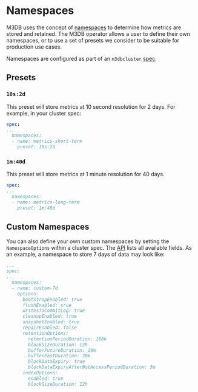 # Namespaces

M3DB uses the concept of [namespaces][m3db-namespaces] to determine how metrics are stored and retained. The M3DB
operator allows a user to define their own namespaces, or to use a set of presets we consider to be suitable for
production use cases.

Namespaces are configured as part of an `m3dbcluster` [spec][api-namespaces].

## Presets

### `10s:2d`

This preset will store metrics at 10 second resolution for 2 days. For example, in your cluster spec:

```yaml
spec:
...
  namespaces:
  - name: metrics-short-term
    preset: 10s:2d
```

### `1m:40d`

This preset will store metrics at 1 minute resolution for 40 days.

```yaml
spec:
...
  namespaces:
  - name: metrics-long-term
    preset: 1m:40d
```

## Custom Namespaces

You can also define your own custom namespaces by setting the `NamespaceOptions` within a cluster spec. The
[API][api-ns-options] lists all available fields. As an example, a namespace to store 7 days of data may look like:
```yaml
...
spec:
...
  namespaces:
  - name: custom-7d
    options:
      bootstrapEnabled: true
      flushEnabled: true
      writesToCommitLog: true
      cleanupEnabled: true
      snapshotEnabled: true
      repairEnabled: false
      retentionOptions:
        retentionPeriodDuration: 168h
        blockSizeDuration: 12h
        bufferFutureDuration: 20m
        bufferPastDuration: 20m
        blockDataExpiry: true
        blockDataExpiryAfterNotAccessPeriodDuration: 5m
      indexOptions:
        enabled: true
        blockSizeDuration: 12h
```


[api-namespaces]: ../api#namespace
[api-ns-options]: ../api#namespaceoptions
[m3db-namespaces]: https://docs.m3db.io/operational_guide/namespace_configuration/
